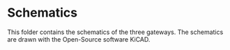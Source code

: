 # Schematics

This folder contains the schematics of the three gateways. The schematics are drawn with the Open-Source software KiCAD.
